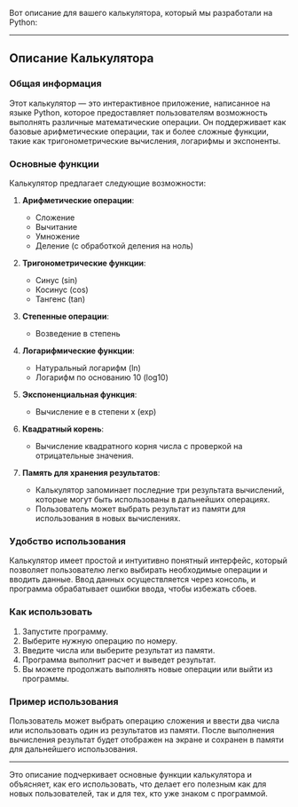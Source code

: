 Вот описание для вашего калькулятора, который мы разработали на Python:

---

## Описание Калькулятора

### Общая информация
Этот калькулятор — это интерактивное приложение, написанное на языке Python, которое предоставляет пользователям возможность выполнять различные математические операции. Он поддерживает как базовые арифметические операции, так и более сложные функции, такие как тригонометрические вычисления, логарифмы и экспоненты. 

### Основные функции
Калькулятор предлагает следующие возможности:

1. **Арифметические операции**:
   - Сложение
   - Вычитание
   - Умножение
   - Деление (с обработкой деления на ноль)

2. **Тригонометрические функции**:
   - Синус (sin)
   - Косинус (cos)
   - Тангенс (tan)

3. **Степенные операции**:
   - Возведение в степень

4. **Логарифмические функции**:
   - Натуральный логарифм (ln)
   - Логарифм по основанию 10 (log10)

5. **Экспоненциальная функция**:
   - Вычисление e в степени x (exp)

6. **Квадратный корень**:
   - Вычисление квадратного корня числа с проверкой на отрицательные значения.

7. **Память для хранения результатов**:
   - Калькулятор запоминает последние три результата вычислений, которые могут быть использованы в дальнейших операциях.
   - Пользователь может выбрать результат из памяти для использования в новых вычислениях.

### Удобство использования
Калькулятор имеет простой и интуитивно понятный интерфейс, который позволяет пользователю легко выбирать необходимые операции и вводить данные. Ввод данных осуществляется через консоль, и программа обрабатывает ошибки ввода, чтобы избежать сбоев.

### Как использовать
1. Запустите программу.
2. Выберите нужную операцию по номеру.
3. Введите числа или выберите результат из памяти.
4. Программа выполнит расчет и выведет результат.
5. Вы можете продолжать выполнять новые операции или выйти из программы.

### Пример использования
Пользователь может выбрать операцию сложения и ввести два числа или использовать один из результатов из памяти. После выполнения вычисления результат будет отображен на экране и сохранен в памяти для дальнейшего использования.

---

Это описание подчеркивает основные функции калькулятора и объясняет, как его использовать, что делает его полезным как для новых пользователей, так и для тех, кто уже знаком с программой.
